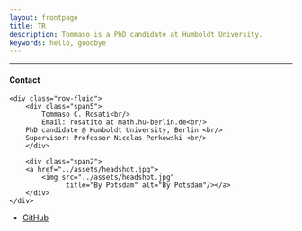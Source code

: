 ```yaml
---
layout: frontpage
title: TR
description: Tommaso is a PhD candidate at Humboldt University. 
keywords: hello, goodbye
---
```

---


<div class="container">
<h4><a name="contact"></a>Contact</h4>

    <div class="row-fluid">
        <div class="span5">
            Tommaso C. Rosati<br/>
            Email: rosatito at math.hu-berlin.de<br/>
	    PhD candidate @ Humboldt University, Berlin <br/>
	    Supervisor: Professor Nicolas Perkowski <br/>
        </div>

        <div class="span2">
        <a href="../assets/headshot.jpg">
            <img src="../assets/headshot.jpg"
                  title="By Potsdam" alt="By Potsdam"/></a>
        </div>
    </div>
</div>

<!--[curriculum vitae ![CV as pdf]({{ BASE_PATH }}/pages/icons16/pdf-icon.png)]({{ BASE_PATH }}/assets/CV.pdf)<br/>-->


<div class="navbar">
  <div class="navbar-inner">
      <ul class="nav">
          <li><a href="https://github.com/T-Cornelis">GitHub</a></li>
      </ul>
  </div>
</div>
